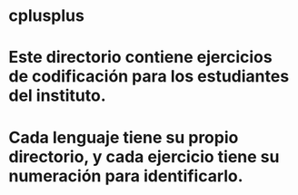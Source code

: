 # cplusplus
# Este directorio contiene ejercicios de codificación para los estudiantes del instituto.
# Cada lenguaje tiene su propio directorio, y cada ejercicio tiene su numeración para identificarlo.
